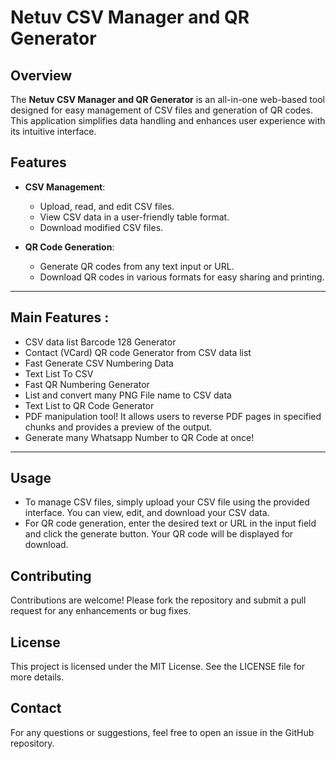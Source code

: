 # Netuv CSV Manager and QR Generator

## Overview

The **Netuv CSV Manager and QR Generator** is an all-in-one web-based tool designed for easy management of CSV files and generation of QR codes. This application simplifies data handling and enhances user experience with its intuitive interface.

## Features

-   **CSV Management**:
    
    -   Upload, read, and edit CSV files.
    -   View CSV data in a user-friendly table format.
    -   Download modified CSV files.
-   **QR Code Generation**:
    
    -   Generate QR codes from any text input or URL.
    -   Download QR codes in various formats for easy sharing and printing.
      
*******************************************************************************
## Main Features :

- CSV data list Barcode 128 Generator
- Contact (VCard) QR code Generator from CSV data list
- Fast Generate CSV Numbering Data
- Text List To CSV
- Fast QR Numbering Generator
- List and convert many PNG File name to CSV data
- Text List to QR Code Generator
- PDF manipulation tool! It allows users to reverse PDF pages in specified chunks and provides a preview of the output.
- Generate many Whatsapp Number to QR Code at once!
  
*******************************************************************************

## Usage

-   To manage CSV files, simply upload your CSV file using the provided interface. You can view, edit, and download your CSV data.
-   For QR code generation, enter the desired text or URL in the input field and click the generate button. Your QR code will be displayed for download.

## Contributing

Contributions are welcome! Please fork the repository and submit a pull request for any enhancements or bug fixes.

## License

This project is licensed under the MIT License. See the LICENSE file for more details.

## Contact

For any questions or suggestions, feel free to open an issue in the GitHub repository.

